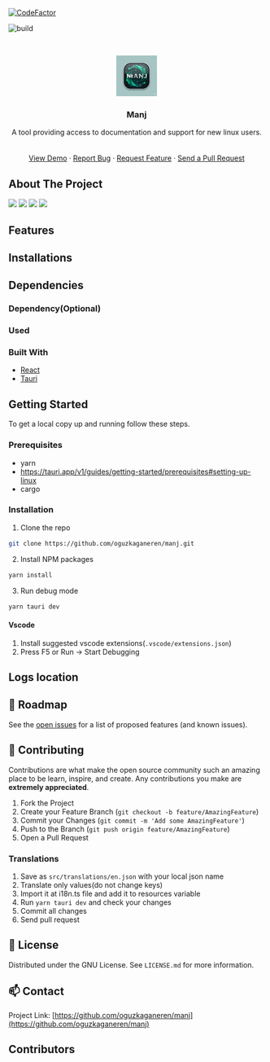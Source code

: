 [![CodeFactor](https://www.codefactor.io/repository/github/oguzkaganeren/manj/badge)](https://www.codefactor.io/repository/github/oguzkaganeren/manj)

![build](https://github.com/oguzkaganeren/manj/actions/workflows/deploymentCheck.yml/badge.svg)

<!-- PROJECT LOGO -->
<br />
<p align="center">
  <a href="https://github.com/oguzkaganeren/manj">
    <img src="./public/icon.png" alt="Logo" width="80" height="80">
  </a>

  <h3 align="center">Manj</h3>

  <p align="center">
    A tool providing access to documentation and support for new linux users.
    <br />
    <br />
    <br />
    <a href="https://github.com/oguzkaganeren/manj/">View Demo</a>
    ·
    <a href="https://github.com/oguzkaganeren/manj/issues">Report Bug</a>
    ·
    <a href="https://github.com/oguzkaganeren/manj/issues">Request Feature</a>
    ·
    <a href="https://github.com/oguzkaganeren/manj/pulls">Send a Pull Request</a>
  </p>
</p>

<!-- ABOUT THE PROJECT -->

## About The Project

<p float="left"> 
<img src="./Screenshots/mainscreen.png" width="400"/>
<img src="./Screenshots/mainscreen2.png" width="400"/>
<img src="./Screenshots/systemDetails.png" width="400"/>
<img src="./Screenshots/packages.png" width="400"/>
</p>

## Features

<!-- USAGE EXAMPLES -->

## Installations

## Dependencies

### Dependency(Optional)

### Used

### Built With

- [React](https://reactjs.org)
- [Tauri](https://tauri.studio)

<!-- GETTING STARTED -->

## Getting Started

To get a local copy up and running follow these steps.

### Prerequisites

- yarn
- https://tauri.app/v1/guides/getting-started/prerequisites#setting-up-linux
- cargo

### Installation

1. Clone the repo

```sh
git clone https://github.com/oguzkaganeren/manj.git
```

2. Install NPM packages

```sh
yarn install
```

3. Run debug mode

```sh
yarn tauri dev
```

#### Vscode

1. Install suggested vscode extensions(`.vscode/extensions.json`)
2. Press F5 or Run -> Start Debugging

## Logs location

<!-- ROADMAP -->

## 🚧 Roadmap

See the [open issues](https://github.com/oguzkaganeren/manj/issues) for a list of proposed features (and known issues).

<!-- CONTRIBUTING -->

## 🤝 Contributing

Contributions are what make the open source community such an amazing place to be learn, inspire, and create. Any contributions you make are **extremely appreciated**.

1. Fork the Project
2. Create your Feature Branch (`git checkout -b feature/AmazingFeature`)
3. Commit your Changes (`git commit -m 'Add some AmazingFeature'`)
4. Push to the Branch (`git push origin feature/AmazingFeature`)
5. Open a Pull Request

### Translations

1. Save as `src/translations/en.json` with your local json name
2. Translate only values(do not change keys)
3. Import it at i18n.ts file and add it to resources variable
4. Run `yarn tauri dev` and check your changes
5. Commit all changes
6. Send pull request

<!-- LICENSE -->

## 📝 License

Distributed under the GNU License. See `LICENSE.md` for more information.

<!-- CONTACT -->

## 📫 Contact

Project Link: [https://github.com/oguzkaganeren/manj](https://github.com/oguzkaganeren/manj)

<!-- ACKNOWLEDGEMENTS -->

## Contributors
